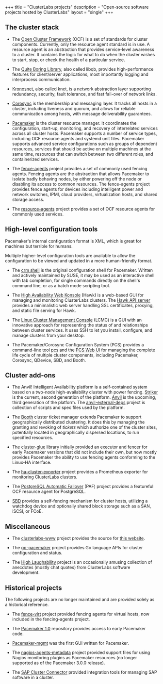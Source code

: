 +++
title = "ClusterLabs projects"
description = "Open-source software projects hosted by ClusterLabs"
layout = "single"
+++

## The cluster stack

* The [Open Cluster Framework](https://github.com/ClusterLabs/OCF-spec/) (OCF)
  is a set of standards for cluster components. Currently, only the resource
  agent standard is in use. A resource agent is an abstraction that provides
  service-level awareness to a cluster. It contains the logic for what to do
  when the cluster wishes to start, stop, or check the health of a particular
  service.

* The [Quite Boring Library](https://clusterlabs.github.io/libqb/), also called
  libqb, provides high-performance features for client/server applications,
  most importantly logging and interprocess communication.

* [Kronosnet](https://kronosnet.org/), also called knet, is a network
  abstraction layer supporting redundancy, security, fault tolerance, and fast
  fail-over of network links.

* [Corosync](https://corosync.github.io/corosync/) is the membership and
  messaging layer. It tracks all hosts in a cluster, including liveness and
  quorum, and allows for reliable communication among hosts, with message
  deliverability guarantees.

* [Pacemaker](/projects/pacemaker/) is the cluster resource manager. It
  coordinates the configuration, start-up, monitoring, and recovery of
  interrelated services across all cluster hosts. Pacemaker supports a number
  of service types, including OCF resource agents and systemd unit files.
  Pacemaker supports advanced service configurations such as groups of
  dependent resources, services that should be active on multiple machines at
  the same time, resources that can switch between two different roles, and
  containerized services.

* The [fence-agents](https://github.com/ClusterLabs/fence-agents/) project
  provides a set of commonly used fencing agents. Fencing agents are the
  abstraction that allows Pacemaker to isolate badly behaving nodes, by either
  powering off the node or disabling its access to common resources. The
  fence-agents project provides fence agents for devices including intelligent
  power and network switches, IPMI, cloud providers, virtualization hosts, and
  shared storage access.

* The [resource-agents](https://github.com/ClusterLabs/resource-agents/)
  project provides a set of OCF resource agents for commonly used services.

## High-level configuration tools

Pacemaker's internal configuration format is XML, which is great for machines
but terrible for humans.

Multiple higher-level configuration tools are available to allow the
configuration to be viewed and updated in a more human-friendly format.

* The [crm shell](https://crmsh.github.io/) is the original configuration shell
  for Pacemaker. Written and actively maintained by SUSE, it may be used as an
  interactive shell with tab completion, for single commands directly on the
  shell's command line, or as a batch mode scripting tool.

* The [High Availability Web Konsole](https://hawk-ui.github.io/) (Hawk) is a
  web-based GUI for managing and monitoring ClusterLabs clusters. The [Hawk API
  server](https://github.com/ClusterLabs/hawk-apiserver/) provides a
  minimalistic web server handling SSL certificates, proxying, and static file
  serving for Hawk.

* The [Linux Cluster Management Console](http://lcmc.sf.net/) (LCMC) is a GUI
  with an innovative approach for representing the status of and relationships
  between cluster services. It uses SSH to let you install, configure, and
  manage clusters from your desktop.

* The Pacemaker/Corosync Configuration System (PCS) provides a command-line
  tool [pcs](https://github.com/ClusterLabs/pcs/) and the [PCS Web
  UI](https://github.com/ClusterLabs/pcs-web-ui) for managing the complete life
  cycle of multiple cluster components, including Pacemaker, Corosync, QDevice,
  SBD, and Booth.

## Cluster add-ons

* The Anvil! Intelligent Availability platform is a self-contained system based
  on a two-node high-availability cluster with power fencing.
  [Striker](https://github.com/ClusterLabs/striker/) is the current, second
  generation of the platform. [Anvil](https://github.com/ClusterLabs/anvil/) is
  the upcoming, third generation of the platform. The
  [anvil-external-deps](https://github.com/ClusterLabs/anvil-external-deps)
  project is collection of scripts and spec files used by the platform.

* The [Booth](https://github.com/ClusterLabs/booth/) cluster ticket manager
  extends Pacemaker to support geographically distributed clustering. It does
  this by managing the granting and revoking of *tickets* which authorize one
  of the cluster sites, potentially located in geographically dispersed
  locations, to run specified resources.

* The [cluster-glue](https://github.com/ClusterLabs/cluster-glue/) library
  initially provided an executor and fencer for early Pacemaker versions that
  did not include their own, but now mostly provides Pacemaker the ability to
  use fencing agents conforming to the Linux-HA interface.

* The
  [ha-cluster-exporter](https://github.com/ClusterLabs/ha_cluster_exporter/)
  project provides a Prometheus exporter for monitoring ClusterLabs clusters.

* The [PostgreSQL Automatic Failover](https://github.com/ClusterLabs/PAF/)
  (PAF) project provides a featureful OCF resource agent for PostgreSQL.

* [SBD](https://github.com/ClusterLabs/sbd/) provides a self-fencing mechanism
  for cluster hosts, utilizing a watchdog device and optionally shared block
  storage such as a SAN, iSCSI, or FCoE.

## Miscellaneous

* The [clusterlabs-www](https://github.com/ClusterLabs/clusterlabs-www) project
  provides the source for [this website](https://www.clusterlabs.org/).

* The [go-pacemaker](https://github.com/ClusterLabs/go-pacemaker/) project
  provides Go language APIs for cluster configuration and status.

* The [High Laughability](https://github.com/ClusterLabs/high-laughability)
  project is an occasionally amusing collection of anecdotes (mostly chat
  quotes) from ClusterLabs software development.

## Historical projects

The following projects are no longer maintained and are provided solely as a
historical reference.

* The [fence-virt](https://github.com/ClusterLabs/fence-virt/) project provided
  fencing agents for virtual hosts, now included in the fencing-agents project.

* The [Pacemaker 1.0](https://github.com/ClusterLabs/pacemaker-1.0) repository
  provides access to early Pacemaker code.

* [Pacemaker-mgmt](https://github.com/ClusterLabs/pacemaker-mgmt/) was the
  first GUI written for Pacemaker.

* The
  [nagios-agents-metadata](https://github.com/ClusterLabs/nagios-agents-metadata)
  project provided support files for using Nagios monitoring plugins as
  Pacemaker resources (no longer supported as of the Pacemaker 3.0.0 release).

* The [SAP Cluster
  Connector](https://github.com/ClusterLabs/sap_cluster_connector) provided
  integration tools for managing SAP software in a cluster.
